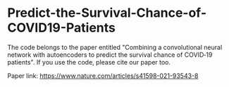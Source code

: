 # Predict-the-Survival-Chance-of-COVID19-Patients
The code belongs to the paper entitled "Combining a convolutional neural network with autoencoders to predict the survival chance of COVID‑19 patients".
If you use the code, please cite our paper too.

Paper link:
https://www.nature.com/articles/s41598-021-93543-8
